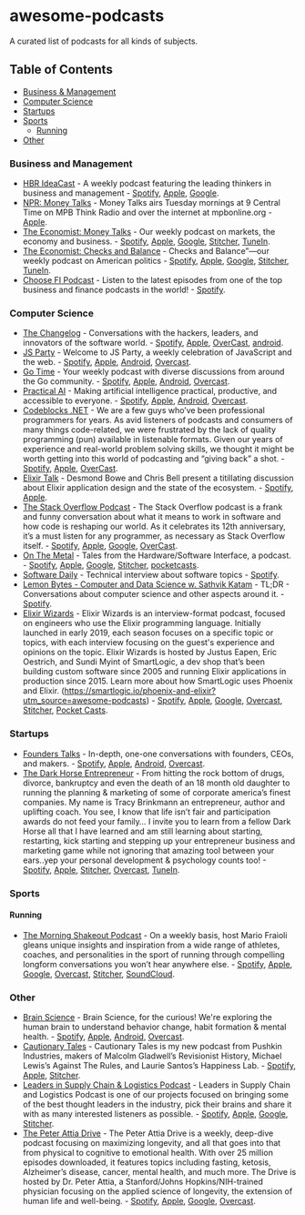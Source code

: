 # awesome-podcasts

A curated list of podcasts for all kinds of subjects.


## Table of Contents

- [Business & Management](#business-and-management)
- [Computer Science](#computer-science)
- [Startups](#startups)
- [Sports](#sports)
  - [Running](#running)
- [Other](#other)


### Business and Management

- [HBR IdeaCast](https://hbr.org/2018/01/podcast-ideacast) - A weekly podcast featuring the leading thinkers in business and management - [Spotify](https://open.spotify.com/show/4gtSBBxIAE142ApX6LqsvN?si=jVAwql7QQjm6sLndn96iEw), [Apple](https://itunes.apple.com/us/podcast/hbr-ideacast/id152022135?mt=2), [Google](https://www.google.com/podcasts?feed=aHR0cDovL2ZlZWRzLmhhcnZhcmRidXNpbmVzcy5vcmcvaGFydmFyZGJ1c2luZXNzL2lkZWFjYXN0).
- [NPR: Money Talks](https://www.npr.org/podcasts/381443621/money-talks) - Money Talks airs Tuesday mornings at 9 Central Time on MPB Think Radio and over the internet at mpbonline.org - [Apple](https://podcasts.apple.com/podcast/id1135597945?mt=2&at=11l79Y&ct=nprdirectory).
- [The Economist: Money Talks](https://www.economist.com/podcasts) - Our weekly podcast on markets, the economy and business. - [Spotify](https://open.spotify.com/show/2Yvo8QxZf7WlSEsIwKjtX4), [Apple](https://podcasts.apple.com/us/podcast/id420929545), [Google](https://podcasts.google.com/feed/aHR0cHM6Ly9yc3MuYWNhc3QuY29tL3RoZWVjb25vbWlzdG1vbmV5dGFsa3M), [Stitcher](https://www.stitcher.com/podcast/the-economist-money-talks?refid=stpr), [TuneIn](https://tunein.com/podcasts/Business--Economics-Podcasts/Money-talks-from-Economist-Radio-p603831/).
- [The Economist: Checks and Balance](https://www.economist.com/checks-and-balance-our-weekly-podcast-on-american-politics) - Checks and Balance”—our weekly podcast on American politics - [Spotify](https://open.spotify.com/show/4jjKHhNPHfkIZHssgrQavP), [Apple](https://itunes.apple.com/us/podcast/id1494037881?mt=2&ls=1), [Google](https://www.google.com/podcasts?feed=aHR0cHM6Ly9yc3MuYWNhc3QuY29tL3RoZWludGVsbGlnZW5jZXBvZGNhc3Q), [Stitcher](https://www.stitcher.com/podcast/the-economist/checks-and-balance), [TuneIn](https://tunein.com/podcasts/News--Politics-Podcasts/The-Intelligence-p1186979/).
- [Choose FI Podcast](https://www.choosefi.com/listen/choose-fi-podcast/) - Listen to the latest episodes from one of the top business and finance podcasts in the world! - [Spotify](https://open.spotify.com/show/2NIvOEIbBObyodPmW1EVD1?si=Q-He-eK_QWe5Vh5vmIsiaA).


### Computer Science

- [The Changelog](https://changelog.com/podcast) - Conversations with the hackers, leaders, and innovators of the software world. - [Spotify](https://open.spotify.com/show/5bBki72YeKSLUqyD94qsuJ), [Apple](https://podcasts.apple.com/us/podcast/the-changelog/id341623264), [OverCast](https://overcast.fm/itunes341623264/the-changelog), [android](https://www.subscribeonandroid.com/changelog.com/podcast/feed).
- [JS Party](https://changelog.com/jsparty) - Welcome to JS Party, a weekly celebration of JavaScript and the web. - [Spotify](https://open.spotify.com/show/2ySVrxGkN6n6frMTo9Nsrt), [Apple](https://podcasts.apple.com/us/podcast/js-party/id1209616598), [Android](https://www.subscribeonandroid.com/changelog.com/jsparty/feed), [Overcast](https://overcast.fm/itunes1209616598/js-party).
- [Go Time](https://changelog.com/gotime) - Your weekly podcast with diverse discussions from around the Go community. - [Spotify](https://open.spotify.com/show/2cKdcxETn7jDp7uJCwqmSE), [Apple](https://podcasts.apple.com/us/podcast/go-time/id1120964487), [Android](https://www.subscribeonandroid.com/changelog.com/gotime/feed), [Overcast](https://overcast.fm/itunes1120964487/go-time).
- [Practical AI](https://changelog.com/practicalai) - Making artificial intelligence practical, productive, and accessible to everyone. - [Spotify](https://open.spotify.com/show/1LaCr5TFAgYPK5qHjP3XDp), [Apple](https://podcasts.apple.com/us/podcast/practical-ai/id1406537385), [Android](https://www.subscribeonandroid.com/changelog.com/practicalai/feed), [Overcast](https://overcast.fm/itunes1406537385/practical-ai).
- [Codeblocks .NET](https://www.codingblocks.net/) - We are a few guys who’ve been professional programmers for years.  As avid listeners of podcasts and consumers of many things code-related, we were frustrated by the lack of quality programming (pun) available in listenable formats.  Given our years of experience and real-world problem solving skills, we thought it might be worth getting into this world of podcasting and “giving back” a shot. - [Spotify](https://www.codingblocks.net/spotify), [Apple](https://www.codingblocks.net/itunes), [OverCast](https://www.codingblocks.net/overcast).
- [Elixir Talk](https://github.com/elixirtalk/elixirtalk) - Desmond Bowe and Chris Bell present a titillating discussion about Elixir application design and the state of the ecosystem. - [Spotify](https://open.spotify.com/show/274tVpP3wM0qmwBPczQm2K?si=AryoEhrATj2XdieKvnO06A), [Apple](https://podcasts.apple.com/us/podcast/elixir-talk/id1298287048).
- [The Stack Overflow Podcast](https://stackoverflow.blog/podcast/) - The Stack Overflow podcast is a frank and funny conversation about what it means to work in software and how code is reshaping our world. As it celebrates its 12th anniversary, it’s a must listen for any programmer, as necessary as Stack Overflow itself. - [Spotify](https://open.spotify.com/show/0e5eoM6w7eW9Wu7wMA04Tr), [Apple](https://podcasts.apple.com/us/podcast/the-stack-overflow-podcast/id1033688462), [Google](https://www.google.com/podcasts?feed=aHR0cHM6Ly9mZWVkcy5zaW1wbGVjYXN0LmNvbS9YQV84NTFrMw%3D%3D), [OverCast](https://overcast.fm/p1359898-OviOni).
- [On The Metal](https://oxide.computer/podcast/) - Tales from the Hardware/Software Interface, a podcast. - [Spotify](https://open.spotify.com/show/4GDUravTUbvTrdJ2oWnzJp), [Apple](https://podcasts.apple.com/us/podcast/on-the-metal/id1488187473), [Google](https://podcasts.google.com/feed/aHR0cHM6Ly9mZWVkcy50cmFuc2lzdG9yLmZtL29uLXRoZS1tZXRhbC0wMjk0NjQ5ZS1lYzIzLTRlYWItOTc1YS05ZWIxM2ZkOTRlMDY=), [Stitcher](https://www.stitcher.com/s?fid=488658&refid=stpr), [pocketcasts](https://pca.st/gg2yq8h0).
- [Software Daily](https://www.softwaredaily.com/) - Technical interview about software topics - [Spotify](https://open.spotify.com/show/6UCtBYL29hwhw4YbTdX83N?si=QMUWzCpASTGg4GNcsd5n0g).
- [Lemon Bytes - Computer and Data Science w. Sathvik Katam](https://open.spotify.com/show/3VlNqhk2ltdJ91EVgu62TN?si=oqRdsQ_uRNGm_ki7knJxFw) - TL;DR - Conversations about computer science and other aspects around it. - [Spotify](https://open.spotify.com/show/3VlNqhk2ltdJ91EVgu62TN?si=oqRdsQ_uRNGm_ki7knJxFw).
- [Elixir Wizards](https://smartlogic.io/podcast/elixir-wizards/) - Elixir Wizards is an interview-format podcast, focused on engineers who use the Elixir programming language. Initially launched in early 2019, each season focuses on a specific topic or topics, with each interview focusing on the guest's experience and opinions on the topic. Elixir Wizards is hosted by Justus Eapen, Eric Oestrich, and Sundi Myint of SmartLogic, a dev shop that’s been building custom software since 2005 and running Elixir applications in production since 2015. Learn more about how SmartLogic uses Phoenix and Elixir. (https://smartlogic.io/phoenix-and-elixir?utm_source=awesome-podcasts) - [Spotify](https://open.spotify.com/show/3wQJ4EMIPURAcrzJRw2SZf), [Apple](https://itunes.apple.com/us/podcast/smart-software-with-smartlogic/id1454287242?mt=2), [Google](https://www.google.com/podcasts?feed=aHR0cHM6Ly9wb2RjYXN0LnNtYXJ0bG9naWMuaW8vcnNz), [Overcast](https://overcast.fm/itunes1454287242), [Stitcher](https://www.stitcher.com/s?fid=378273&refid=stpr), [Pocket Casts](https://pca.st/X3EG).


### Startups

- [Founders Talks](https://changelog.com/founderstalk) - In-depth, one-one conversations with founders, CEOs, and makers. - [Spotify](https://open.spotify.com/show/3fLdieMXkv8HmKbFnRsdB9), [Apple](https://podcasts.apple.com/us/podcast/founders-talk/id396900791), [Android](https://www.subscribeonandroid.com/changelog.com/founderstalk/feed), [Overcast](https://overcast.fm/itunes396900791/founders-talk).
- [The Dark Horse Entrepreneur](https://darkhorseschooling.com/podcast/) - From hitting the rock bottom of drugs, divorce, bankruptcy and even the death of an 18 month old daughter to running the planning & marketing of some of corporate america’s finest companies. My name is Tracy Brinkmann an entrepreneur, author and uplifting coach. You see, I know that life isn’t fair and participation awards do not feed your family… I invite you to learn from a fellow Dark Horse all that I have learned and am still learning about starting, restarting, kick starting and stepping up your entrepreneur business and marketing game while not ignoring that amazing tool between your ears..yep your personal development & psychology counts too! - [Spotify](https://open.spotify.com/show/1ZuCGraIzixrGWAiwFKhnP?si=XbPzu18-SeOXzr57foZ9tA), [Apple](https://podcasts.apple.com/us/podcast/dark-horse-entrepreneur/id1524384950), [Stitcher](https://www.stitcher.com/podcast/dark-horse-entrepreneur), [Overcast](https://overcast.fm/itunes1524384950/dark-horse-entrepreneur), [TuneIn](https://tunein.com/podcasts/Business--Economics-Podcasts/The-Dark-Horse-Entrepreneur-p1351974/).


### Sports

#### Running

- [The Morning Shakeout Podcast](https://themorningshakeout.com/category/the-morning-shakeout-podcast/) - On a weekly basis, host Mario Fraioli gleans unique insights and inspiration from a wide range of athletes, coaches, and personalities in the sport of running through compelling longform conversations you won’t hear anywhere else. - [Spotify](https://open.spotify.com/show/72LCUoL5iyMoSXTUj9tUJm), [Apple](https://podcasts.apple.com/us/podcast/the-morning-shakeout-podcast/id1320788737), [Google](https://www.google.com/podcasts?feed=aHR0cDovL2ZlZWRzLnNvdW5kY2xvdWQuY29tL3VzZXJzL3NvdW5kY2xvdWQ6dXNlcnM6MzM4MDE2NzI3L3NvdW5kcy5yc3M=), [Overcast](https://overcast.fm/itunes1320788737/the-morning-shakeout-podcast), [Stitcher](https://www.stitcher.com/podcast/the-morning-shakeout-podcast), [SoundCloud](https://soundcloud.com/themorningshakeout).


### Other

- [Brain Science](https://changelog.com/brainscience) - Brain Science, for the curious! We're exploring the human brain to understand behavior change, habit formation & mental health. - [Spotify](https://open.spotify.com/show/5gSocw3CVfhUpYEfslIxja), [Apple](https://podcasts.apple.com/us/podcast/brain-science/id1475672610), [Android](https://www.subscribeonandroid.com/changelog.com/brainscience/feed), [Overcast](https://overcast.fm/itunes1475672610/brain-science).
- [Cautionary Tales](https://timharford.com/etc/more-or-less/) - Cautionary Tales is my new podcast from Pushkin Industries, makers of Malcolm Gladwell’s Revisionist History, Michael Lewis’s Against The Rules, and Laurie Santos’s Happiness Lab. - [Spotify](https://open.spotify.com/show/2yPlb6ynbhTJbziSIcykQd), [Apple](https://podcasts.apple.com/us/podcast/cautionary-tales/id1484511465), [Stitcher](https://www.stitcher.com/podcast/pushkin-industries/cautionary-tales).
- [Leaders in Supply Chain & Logistics Podcast](https://www.alcottglobal.com/podcast/leaders-in-supply-chain-podcast/) - Leaders in Supply Chain and Logistics Podcast is one of our projects focused on bringing some of the best thought leaders in the industry, pick their brains and share it with as many interested listeners as possible. - [Spotify](https://open.spotify.com/show/3rdqvzvAvXv0LxnR8c93AK), [Apple](https://podcasts.apple.com/sg/podcast/leaders-in-supply-chain-and-logistics-with-radu-palamariu/id1263842780), [Google](https://podcasts.google.com/?feed=aHR0cHM6Ly9yYWR1LXBhbGFtYXJpdTMucG9kb21hdGljLmNvbS9yc3MyLnhtbA), [Stitcher](https://www.stitcher.com/podcast/radu-palamariu/leaders-in-supply-chain-and-logistics?refid=stpr).
- [The Peter Attia Drive](https://peterattiamd.com/podcast/) - The Peter Attia Drive is a weekly, deep-dive podcast focusing on maximizing longevity, and all that goes into that from physical to cognitive to emotional health. With over 25 million episodes downloaded, it features topics including fasting, ketosis, Alzheimer’s disease, cancer, mental health, and much more. The Drive is hosted by Dr. Peter Attia, a Stanford/Johns Hopkins/NIH-trained physician focusing on the applied science of longevity, the extension of human life and well-being. - [Spotify](https://open.spotify.com/show/63AWQmsSnFNFHUqnRAOFtD?si=nEuZtFaZRM2g6nh-LqCNEQ), [Apple](https://itunes.apple.com/us/podcast/the-peter-attia-drive/id1400828889?mt=2), [Google](https://podcasts.google.com/search/peter%20attia%20drive), [Overcast](https://overcast.fm/itunes1400828889/the-peter-attia-drive).
